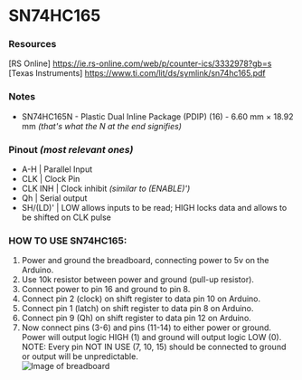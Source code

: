 # SN74HC165

### Resources
[RS Online]          https://ie.rs-online.com/web/p/counter-ics/3332978?gb=s <br/>
[Texas Instruments]  https://www.ti.com/lit/ds/symlink/sn74hc165.pdf

### Notes
- SN74HC165N - Plastic Dual Inline Package (PDIP) (16) - 6.60 mm × 18.92 mm _(that's what the N at the end signifies)_

### Pinout _(most relevant ones)_
- A-H | Parallel Input
- CLK | Clock Pin
- CLK INH | Clock inhibit _(similar to (ENABLE)')_
- Qh | Serial output
- SH/(LD)' | LOW allows inputs to be read; HIGH locks data and allows to be shifted on CLK pulse

### HOW TO USE SN74HC165:
1. Power and ground the breadboard, connecting power to 5v on the Arduino.
2. Use 10k resistor between power and ground (pull-up resistor).
3. Connect power to pin 16 and ground to pin 8.
4. Connect pin 2 (clock) on shift register to data pin 10 on Arduino.
5. Connect pin 1 (latch) on shift register to data pin 8 on Arduino.
6. Connect pin 9 (Qh) on shift register to data pin 12 on Arduino.
7. Now connect pins (3-6) and pins (11-14) to either power or ground. Power will output logic HIGH (1) and ground will output logic LOW (0).
NOTE: Every pin NOT IN USE (7, 10, 15) should be connected to ground or output will be unpredictable. <br/>
![Image of breadboard](https://github.com/jb-labs-456/RoboChess-ElecSoc/blob/main/Files/Media/20241023_185454.jpg)
